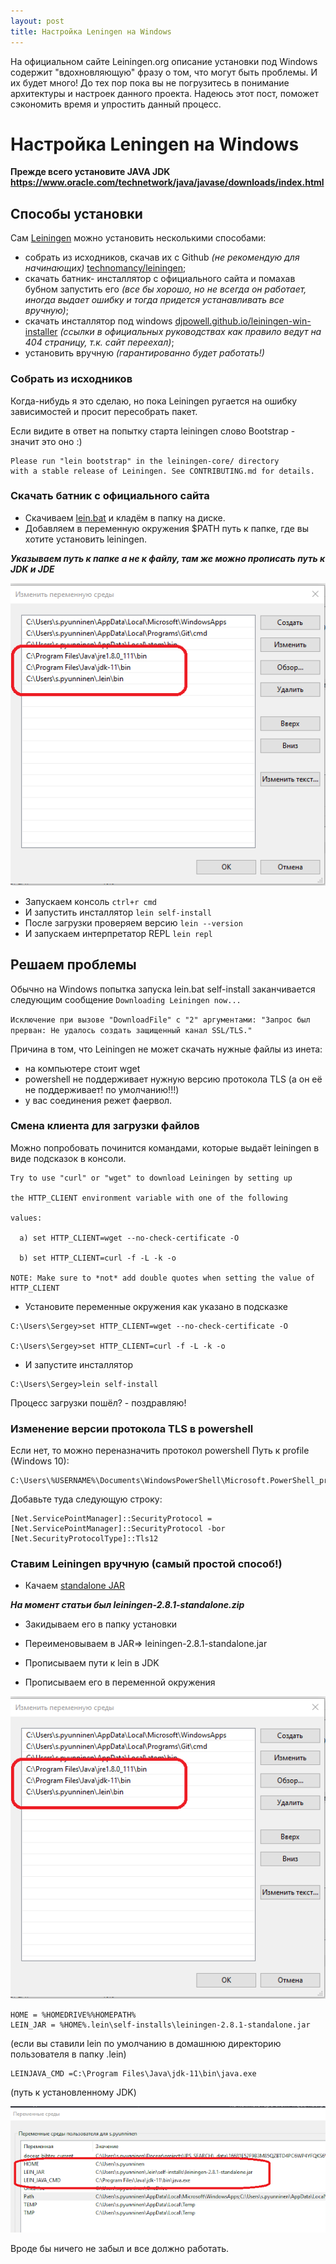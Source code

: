 ```yaml
---
layout: post
title: Настройка Leningen на Windows
---
```


На официальном сайте Leiningen.org описание установки под Windows содержит "вдохновляющую" фразу о том, что могут быть проблемы.
И их будет много! До тех пор пока вы не погрузитесь в понимание архитектуры и настроек данного проекта.
Надеюсь этот пост, поможет сэкономить время и упростить данный процесс.

# Настройка Leningen на Windows
**Прежде всего установите JAVA JDK https://www.oracle.com/technetwork/java/javase/downloads/index.html**

## Способы установки
Сам [Leiningen](Leiningen.org) можно установить несколькими способами:
- собрать из исходников, скачав их c Github *(не рекомендую для начинающих)* [technomancy/leiningen](https://github.com/technomancy/leiningen);
- скачать батник- инсталлятор с официального сайта и помахав бубном запустить его *(все бы хорошо, но не всегда он работает, иногда выдает ошибку и тогда придется устанавливать все вручную)*;
- скачать инсталлятор под windows  [djpowell.github.io/leiningen-win-installer](https://djpowell.github.io/leiningen-win-installer/) *(ссылки в официальных руководствах как правило ведут на 404 страницу, т.к. сайт переехал)*;
- установить вручную *(гарантированно будет работать!)*

### Собрать из исходников
Когда-нибудь я это сделаю, но пока Leiningen ругается на ошибку зависимостей и просит пересобрать пакет.

Если видите в ответ на попытку старта leiningen слово Bootstrap - значит это оно :)

```
Please run "lein bootstrap" in the leiningen-core/ directory
with a stable release of Leiningen. See CONTRIBUTING.md for details.
```

### Скачать батник с официального сайта
- Скачиваем [lein.bat](https://raw.githubusercontent.com/technomancy/leiningen/stable/bin/lein.bat) и кладём в папку на диске.
- Добавляем в переменную окружения $PATH путь к папке, где вы хотите установить leiningen.

***Указываем путь к папке а не к файлу,
  там же можно прописать путь к JDK и JDE***

  ![](/images/lein-setup/path.png)

- Запускаем консоль `ctrl+r cmd`
- И запустить инсталлятор `lein self-install`
- После загрузки проверяем версию `lein --version`
- И запускаем интерпретатор REPL `lein repl`

## Решаем проблемы
Обычно на Windows попытка запуска lein.bat self-install заканчивается следующим сообщение
`Downloading Leiningen now...`

``Исключение при вызове "DownloadFile" с "2" аргументами: "Запрос был прерван: Не удалось создать защищенный канал SSL/TLS."``


Причина в том, что Leiningen не может скачать нужные файлы из инета:
- на компьютере стоит wget
- powershell не поддерживает нужную версию протокола TLS (а он её не поддерживает! по умолчанию!!!)
- у вас соединения режет фаервол.

### Смена клиента для загрузки файлов

Можно попробовать починится командами, которые выдаёт leiningen в виде подсказок в консоли.

```
Try to use "curl" or "wget" to download Leiningen by setting up

the HTTP_CLIENT environment variable with one of the following

values:

  a) set HTTP_CLIENT=wget --no-check-certificate -O

  b) set HTTP_CLIENT=curl -f -L -k -o

NOTE: Make sure to *not* add double quotes when setting the value of HTTP_CLIENT
```

- Установите переменные окружения как указано в подсказке

```
C:\Users\Sergey>set HTTP_CLIENT=wget --no-check-certificate -O

C:\Users\Sergey>set HTTP_CLIENT=curl -f -L -k -o
```
- И запустите инсталлятор

```
C:\Users\Sergey>lein self-install
```

Процесс загрузки пошёл? - поздравляю!

### Изменение версии протокола TLS в powershell
Если нет, то можно переназначить протокол powershell
Путь к profile (Windows 10):

```
C:\Users\%USERNAME%\Documents\WindowsPowerShell\Microsoft.PowerShell_profile.ps1
```

Добавьте туда следующую строку:

```
[Net.ServicePointManager]::SecurityProtocol = [Net.ServicePointManager]::SecurityProtocol -bor [Net.SecurityProtocolType]::Tls12
```

### Ставим Leiningen вручную (самый простой способ!)

- Качаем [standalone JAR](https://github.com/technomancy/leiningen/releases)

***На момент статьи был leiningen-2.8.1-standalone.zip***

- Закидываем его в папку установки
- Переименовываем в JAR=>  leiningen-2.8.1-standalone.jar  
- Прописываем пути к lein в JDK

- Прописываем его в переменной окружения

![](/images/lein-setup/path.png)

```
HOME = %HOMEDRIVE%%HOMEPATH%
LEIN_JAR = %HOME%.lein\self-installs\leiningen-2.8.1-standalone.jar
```
(если вы ставили lein по умолчанию в домашнюю директорию пользователя в папку .lein)

```
LEINJAVA_CMD =C:\Program Files\Java\jdk-11\bin\java.exe
```
(путь к установленному JDK)

![](/images/lein-setup/lein-standalone.png)

Вроде бы ничего не забыл и все должно работать.
